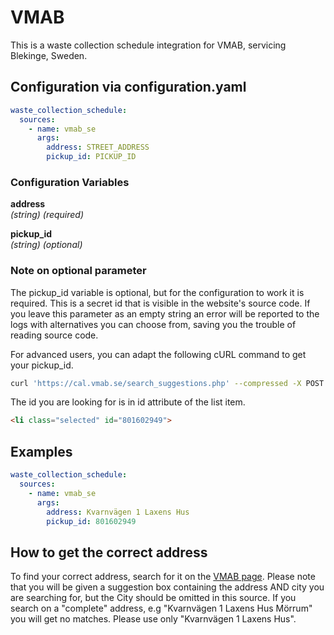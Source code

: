 # VMAB

This is a waste collection schedule integration for VMAB, servicing Blekinge, Sweden.

## Configuration via configuration.yaml

```yaml
waste_collection_schedule:
  sources:
    - name: vmab_se
      args:
        address: STREET_ADDRESS
        pickup_id: PICKUP_ID
```

### Configuration Variables

**address**  
*(string) (required)*

**pickup_id**  
*(string) (optional)*

### Note on optional parameter

The pickup_id variable is optional, but for the configuration to work it is required.
This is a secret id that is visible in the website's source code. If you leave this parameter as an empty string an error will be reported to the logs with alternatives you can choose from, saving you the trouble of reading source code.

For advanced users, you can adapt the following cURL command to get your pickup_id.

```bash
curl 'https://cal.vmab.se/search_suggestions.php' --compressed -X POST --data-raw 'search_address=Kvarnv%C3%A4gen+1+Laxens+Hus'
```

The id you are looking for is in id attribute of the list item. 

```html
<li class="selected" id="801602949">
```

## Examples

```yaml
waste_collection_schedule:
  sources:
    - name: vmab_se
      args:
        address: Kvarnvägen 1 Laxens Hus
        pickup_id: 801602949
```

## How to get the correct address

To find your correct address, search for it on the [VMAB page](https://cal.vmab.se/).
Please note that you will be given a suggestion box containing the address AND city you are searching for, but the City should be omitted in this source.
If you search on a "complete" address, e.g "Kvarnvägen 1 Laxens Hus Mörrum" you will get no matches. Please use only "Kvarnvägen 1 Laxens Hus".
